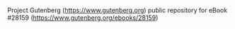Project Gutenberg (https://www.gutenberg.org) public repository for eBook #28159 (https://www.gutenberg.org/ebooks/28159)
